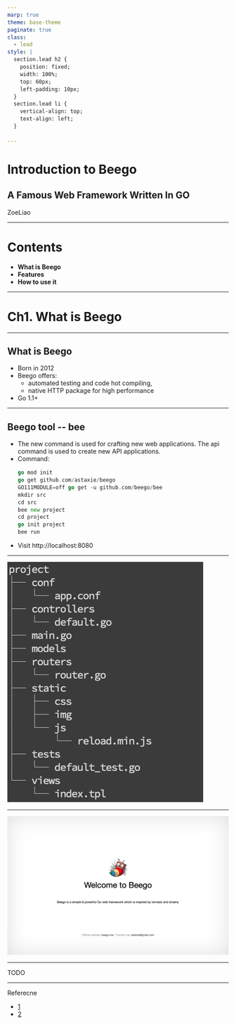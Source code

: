 ```yaml
---
marp: true
theme: base-theme
paginate: true
class:
  - lead
style: |
  section.lead h2 {
    position: fixed;
    width: 100%;
    top: 60px;
    left-padding: 10px;
  }
  section.lead li {
    vertical-align: top;
    text-align: left;
  }

---
```

<!--_paginate: false-->
<!--_class: false-->

# Introduction to Beego
## A Famous Web Framework Written In GO

ZoeLiao

---
<!--_class: false-->
# **Contents**
- **What is Beego**
- **Features**
- **How to use it**

---
<!--_paginate: false-->
<!--_class: false-->
<!--
_backgroundColor: #0288d1
_color: white
-->
# Ch1. What is Beego

---
## **What is Beego**
- Born in 2012
- Beego offers:
  - automated testing and code hot compiling,
  - native HTTP package for high performance
- Go 1.1+

---
## **Beego tool -- bee**
- The new command is used for crafting new web applications. The api command is used to create new API applications.
- Command:
  ```go
  go mod init
  go get github.com/astaxie/beego
  GO111MODULE=off go get -u github.com/beego/bee
  mkdir src
  cd src
  bee new project
  cd project
  go init project
  bee run
  ```
- Visit http://localhost:8080

---
![image](media/bee_new_project.png)

---
![image](media/bee_homepage.png)

---
TODO

---
Referecne
- [1](https://blog.csdn.net/zhetmdoubeizhanyong/article/details/101050310)
- [2](https://blog.csdn.net/sanbingyutuoniao123/article/details/100416077)